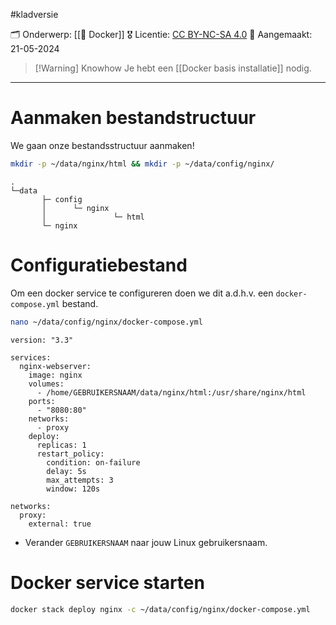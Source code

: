 #kladversie  

🗂️ Onderwerp: [[🐋 Docker]]
🎖️ Licentie: [CC BY-NC-SA 4.0](https://creativecommons.org/licenses/by-nc-sa/4.0/)
📅 Aangemaakt: 21-05-2024

>[!Warning] Knowhow
>Je hebt een [[Docker basis installatie]] nodig.

---
# Aanmaken bestandstructuur
We gaan onze bestandsstructuur aanmaken! 

``` Bash
mkdir -p ~/data/nginx/html && mkdir -p ~/data/config/nginx/
```

```
.
└─data
       ├─ config
       │      └─ nginx
       │               └─ html
       └─ nginx
```

# Configuratiebestand
Om een docker service te configureren doen we dit a.d.h.v. een `docker-compose.yml` bestand.

``` Bash
nano ~/data/config/nginx/docker-compose.yml
```

``` YML
version: "3.3" 

services: 
  nginx-webserver: 
    image: nginx
    volumes:
      - /home/GEBRUIKERSNAAM/data/nginx/html:/usr/share/nginx/html
    ports:
      - "8080:80"
    networks:
      - proxy
    deploy:
      replicas: 1
      restart_policy:
        condition: on-failure
        delay: 5s
        max_attempts: 3
        window: 120s

networks:
  proxy:
    external: true

```

* Verander `GEBRUIKERSNAAM` naar jouw Linux gebruikersnaam.
# Docker service starten

``` Bash
docker stack deploy nginx -c ~/data/config/nginx/docker-compose.yml
```